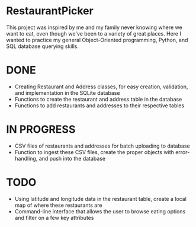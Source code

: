 # RestaurantPicker

This project was inspired by me and my family never knowing where we want to eat, even though we've been to a variety of great places.
Here I wanted to practice my general Object-Oriented programming, Python, and SQL database querying skills.

# DONE
- Creating Restaurant and Address classes, for easy creation, validation, and implementation in the SQLite database
- Functions to create the restaurant and address table in the database
- Functions to add restaurants and addresses to their respective tables

# IN PROGRESS
- CSV files of restaurants and addresses for batch uploading to database
- Function to ingest these CSV files, create the proper objects with error-handling, and push into the database

# TODO
- Using latitude and longitude data in the restaurant table, create a local map of where these restaurants are
- Command-line interface that allows the user to browse eating options and filter on a few key attributes
